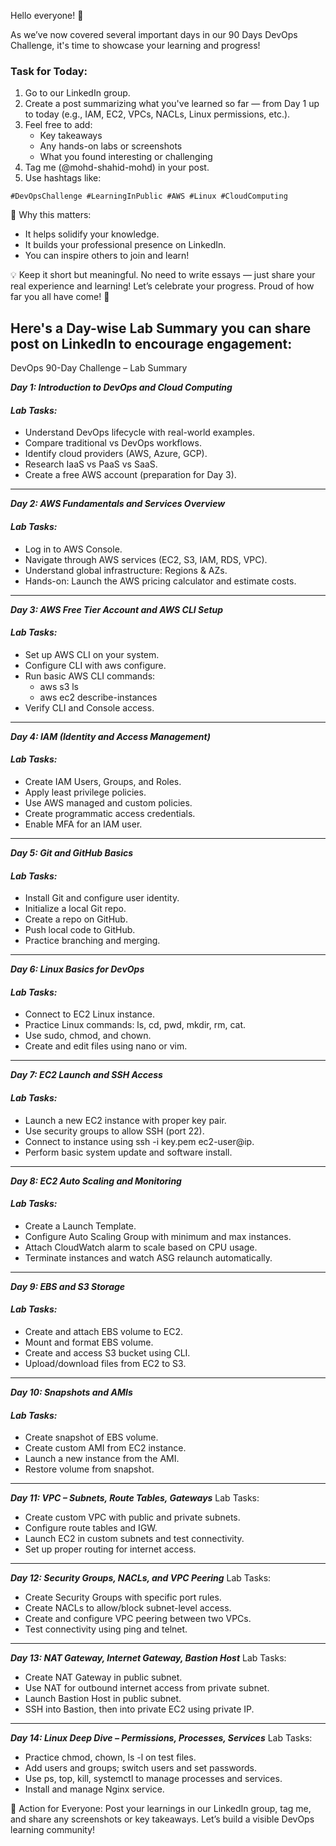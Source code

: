 Hello everyone! 👋


As we’ve now covered several important days in our 90 Days DevOps Challenge, it's time to showcase your learning and progress!

### Task for Today:
1.	Go to our LinkedIn group.
2.	Create a post summarizing what you've learned so far — from Day 1 up to today (e.g., IAM, EC2, VPCs, NACLs, Linux permissions, etc.).
3.	Feel free to add:
    - Key takeaways
    - Any hands-on labs or screenshots
    - What you found interesting or challenging
4.	Tag me (@mohd-shahid-mohd) in your post.
5.	Use hashtags like:
```
#DevOpsChallenge #LearningInPublic #AWS #Linux #CloudComputing
```
🎯 Why this matters:
- It helps solidify your knowledge.
- It builds your professional presence on LinkedIn.
- You can inspire others to join and learn!


💡 Keep it short but meaningful. No need to write essays — just share your real experience and learning!
Let’s celebrate your progress. Proud of how far you all have come! 🙌


Here's a Day-wise Lab Summary you can share post on LinkedIn to encourage engagement:
---
DevOps 90-Day Challenge – Lab Summary


***Day 1: Introduction to DevOps and Cloud Computing***
#### ***Lab Tasks:***
- Understand DevOps lifecycle with real-world examples.
- Compare traditional vs DevOps workflows.
- Identify cloud providers (AWS, Azure, GCP).
- Research IaaS vs PaaS vs SaaS.
- Create a free AWS account (preparation for Day 3).
---
***Day 2: AWS Fundamentals and Services Overview***
#### ***Lab Tasks:***
- Log in to AWS Console.
- Navigate through AWS services (EC2, S3, IAM, RDS, VPC).
- Understand global infrastructure: Regions & AZs.
- Hands-on: Launch the AWS pricing calculator and estimate costs.
---
***Day 3: AWS Free Tier Account and AWS CLI Setup***
#### ***Lab Tasks:***
- Set up AWS CLI on your system.
- Configure CLI with aws configure.
- Run basic AWS CLI commands:
  -	aws s3 ls
  - aws ec2 describe-instances
- Verify CLI and Console access.
---
***Day 4: IAM (Identity and Access Management)***
#### ***Lab Tasks:***
- Create IAM Users, Groups, and Roles.
- Apply least privilege policies.
- Use AWS managed and custom policies.
- Create programmatic access credentials.
- Enable MFA for an IAM user.
---
***Day 5: Git and GitHub Basics***
#### ***Lab Tasks:***
- Install Git and configure user identity.
- Initialize a local Git repo.
- Create a repo on GitHub.
- Push local code to GitHub.
- Practice branching and merging.
---
***Day 6: Linux Basics for DevOps***
#### ***Lab Tasks:***
- Connect to EC2 Linux instance.
- Practice Linux commands: ls, cd, pwd, mkdir, rm, cat.
- Use sudo, chmod, and chown.
- Create and edit files using nano or vim.
---
***Day 7: EC2 Launch and SSH Access***
#### ***Lab Tasks:***
- Launch a new EC2 instance with proper key pair.
- Use security groups to allow SSH (port 22).
- Connect to instance using ssh -i key.pem ec2-user@ip.
- Perform basic system update and software install.
---
***Day 8: EC2 Auto Scaling and Monitoring***
#### ***Lab Tasks:***
- Create a Launch Template.
- Configure Auto Scaling Group with minimum and max instances.
- Attach CloudWatch alarm to scale based on CPU usage.
- Terminate instances and watch ASG relaunch automatically.
---
***Day 9: EBS and S3 Storage***
#### ***Lab Tasks:***
- Create and attach EBS volume to EC2.
- Mount and format EBS volume.
- Create and access S3 bucket using CLI.
- Upload/download files from EC2 to S3.
---
***Day 10: Snapshots and AMIs***
#### ***Lab Tasks:***
- Create snapshot of EBS volume.
- Create custom AMI from EC2 instance.
- Launch a new instance from the AMI.
- Restore volume from snapshot.
---
***Day 11: VPC – Subnets, Route Tables, Gateways***
Lab Tasks:
- Create custom VPC with public and private subnets.
- Configure route tables and IGW.
- Launch EC2 in custom subnets and test connectivity.
- Set up proper routing for internet access.
---
***Day 12: Security Groups, NACLs, and VPC Peering***
Lab Tasks:
- Create Security Groups with specific port rules.
- Create NACLs to allow/block subnet-level access.
- Create and configure VPC peering between two VPCs.
- Test connectivity using ping and telnet.
---
***Day 13: NAT Gateway, Internet Gateway, Bastion Host***
Lab Tasks:
- Create NAT Gateway in public subnet.
- Use NAT for outbound internet access from private subnet.
- Launch Bastion Host in public subnet.
- SSH into Bastion, then into private EC2 using private IP.
---
***Day 14: Linux Deep Dive – Permissions, Processes, Services***
Lab Tasks:
- Practice chmod, chown, ls -l on test files.
- Add users and groups; switch users and set passwords.
- Use ps, top, kill, systemctl to manage processes and services.
- Install and manage Nginx service.

🎯 Action for Everyone:
Post your learnings in our LinkedIn group, tag me, and share any screenshots or key takeaways. Let’s build a visible DevOps learning community!

